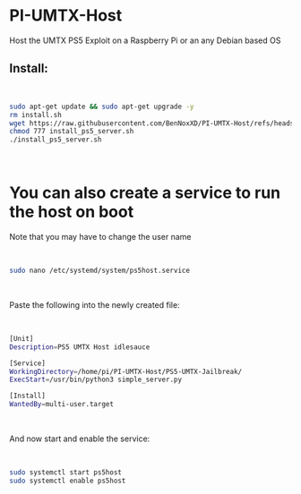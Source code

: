 # PI-UMTX-Host
Host the UMTX PS5 Exploit on a Raspberry Pi or an any Debian based OS

## Install:

<br>

```sh
sudo apt-get update && sudo apt-get upgrade -y
rm install.sh
wget https://raw.githubusercontent.com/BenNoxXD/PI-UMTX-Host/refs/heads/main/install_ps5_server.sh
chmod 777 install_ps5_server.sh
./install_ps5_server.sh
```

<br>


# You can also create a service to run the host on boot

Note that you may have to change the user name

<br>

```sh
sudo nano /etc/systemd/system/ps5host.service
```

<br>

Paste the following into the newly created file: 

<br>

```sh
[Unit]
Description=PS5 UMTX Host idlesauce

[Service]
WorkingDirectory=/home/pi/PI-UMTX-Host/PS5-UMTX-Jailbreak/
ExecStart=/usr/bin/python3 simple_server.py

[Install]
WantedBy=multi-user.target
```

<br>

And now start and enable the service: 

<br>

```sh
sudo systemctl start ps5host
sudo systemctl enable ps5host
```

<br>